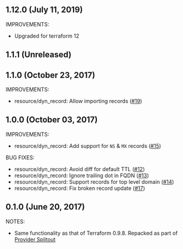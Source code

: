 ## 1.12.0 (July 11, 2019)
IMPROVEMENTS:

* Upgraded for terraform 12

## 1.1.1 (Unreleased)
## 1.1.0 (October 23, 2017)

IMPROVEMENTS:

* resource/dyn_record: Allow importing records ([#19](https://github.com/terraform-providers/terraform-provider-dyn/issues/19))

## 1.0.0 (October 03, 2017)

IMPROVEMENTS:

* resource/dyn_record: Add support for `NS` & `MX` records ([#15](https://github.com/terraform-providers/terraform-provider-dyn/issues/15))

BUG FIXES:

* resource/dyn_record: Avoid diff for default TTL ([#12](https://github.com/terraform-providers/terraform-provider-dyn/issues/12))
* resource/dyn_record: Ignore trailing dot in FQDN ([#13](https://github.com/terraform-providers/terraform-provider-dyn/issues/13))
* resource/dyn_record: Support records for top level domain ([#14](https://github.com/terraform-providers/terraform-provider-dyn/issues/14))
* resource/dyn_record: Fix broken record update ([#17](https://github.com/terraform-providers/terraform-provider-dyn/issues/17))

## 0.1.0 (June 20, 2017)

NOTES:

* Same functionality as that of Terraform 0.9.8. Repacked as part of [Provider Splitout](https://www.hashicorp.com/blog/upcoming-provider-changes-in-terraform-0-10/)
